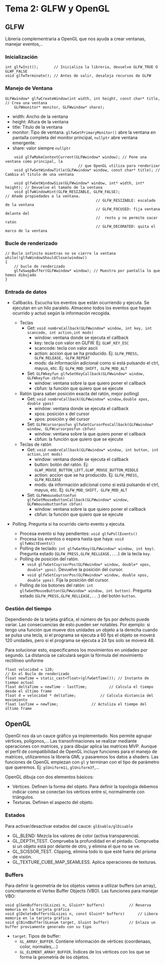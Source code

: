 # Tema 2: GLFW y OpenGL
## GLFW

Librería complementraria a OpenGL que nos ayuda a crear ventanas, manejar eventos,..

### Inicialización

	int glfwInit();       // Inicializa la libreria, devuelve GLFW_TRUE O GLWF_FALSE
	void glfwTerminate(); // Antes de salir, desaloja recursos de GLFW

### Manejo de Ventana

	GLFWwindow* glfwCreateWindow(int width, int height, const char* title,  // Crea una ventana
		GLFWmonitor* monitor, GLFWwindow* share); 

- width: Ancho de la ventana
- height: Altura de la ventana
- title: Titulo de la ventana
- monitor: Tipo de ventana. `glfwGetPrimaryMonitor()` abre la ventana en pantalla completa del monitor principal, `nullptr` abre ventana emergente.
- share: valor siempre `nullptr`

```
	void glfwMakeContextCurrent(GLFWwindow* window); // Pone una ventana como principal, la 	
						         // que OpenGL utiliza para renderizar
	void glfwSetWindowTitle(GLFWwindow* window, const char* title); // Cambia el titulo de una ventana

	void glfwGetWindowSize(GLFWwindow* window, int* width, int* height); // Devuelve el tamaño de la ventana
	void glfwWindowHint(GLFW_RESIZABLE, GLFW_FALSE);  	             // Añade propiedades a la ventana.
									     // GLFW_RESIZABLE: escalado de la ventana
									     // GLFW_FOCUSED: fija ventana delante del
									     //  resto y no permite sacar ratón
	 								     // GLFW_DECORATED: quita el marco de la ventana
```
### Bucle de renderizado

	// Bucle infinito mientras no se cierre la ventana
	while(!glfwWindowShouldClose(window))
	{
		// bucle de renderizado
		glfwSwapBuffer(GLFWwindow* window); // Muestra por pantalla lo que hemos dibujado
	}

### Entrada de datos

- Callbacks. Escucha los eventos que están ocurriendo y ejecuta. Se ejecutan en un hilo paralelo. Almaceno todos los eventos que hayan ocurrido y actuó según la información recogida.
	- Teclas
		- Get: `void nombreCallback(GLFWwindow* window, int key, int scancode, int action,int mods)`
			- window: ventana donde se ejecuta el callback
			- key: tecla con valor en GLFW. Ej: `GLWF_KEY_ESC`
			- scancode: tecla con valor ascii
			- action: accion que se ha producido. Ej: `GLFW_PRESS, GLFW_RELEASE, GLFW_REPEAT`
			- mods: da información adicional como si está pulsando el ctrl, mayus, etc. Ej: `GLFW_MOD_SHIFT, GLFW_MOD_ALT`
		- Set: `GLFWkeyfun glfwSetKeyCallback(GLFWwindow* window, GLFWkeyfun cbfun)`
			- window: ventana sobre la que quiero poner el callback
			- cbfun: la función que quiero que se ejecute
	- Ratón (para saber posición exacta del ratón, mejor polling)
		- Get: `void nombreCallback(GLFWwindow* window,double xpos, double ypos)`
			- window: ventana donde se ejecuta el callback
			- xpos: posición x del cursor
			- ypos: posición y del cursor
		- Set: `GLFWcursorposfun glfwSetCursorPosCallback(GLFWwindow* window, GLFWcursorposfun cbfun)`
			- window: ventana sobre la que quiero poner el callback
			- cbfun: la función que quiero que se ejecute
	- Teclas de ratón
		- Get: `void nombreCallback(GLFWwindow* window, int button, int action,int mods)`
			- window: ventana donde se ejecuta el callback
			- button: botón del ratón. Ej: `GLWF_MOUSE_BUTTON_LEFT,GLWF_MOUSE_BUTTON_MIDDLE`
			- action: accion que se ha producido. Ej: `GLFW_PRESS, GLFW_RELEASE`
			- mods: da información adicional como si está pulsando el ctrl, mayus, etc. Ej: `GLFW_MOD_SHIFT, GLFW_MOD_ALT`
		- Set: `GLFWmousebuttonfun glfwSetMouseButtonCallback(GLFWwindow* window, GLFWmousebuttonfun cbfun)`
			- window: ventana sobre la que quiero poner el callback
			- cbfun: la función que quiero que se ejecute

- Polling. Pregunta si ha ocurrido cierto evento y ejecuta.
	- Procesa evento si hay pendientes: `void glfwPollEvents()`
	- Procesa los eventos o espera hasta que haya: `void glfwWaitEvents()`
	- Polling de teclado: `int glfwGetKey(GLFWwindow* window, int key)`. Pregunta estado (`GLFW_PRESS,GLFW_RELLEASE,...`) de la tecla `key`.
	- Polling de posición del ratón. 
		-	`void glfwGetCuyrsorPos(GLFWwindow* window, double* xpos, double* ypos)`. Devuelve la posición del cursor.
		- 	`void glfwSetCuyrsorPos(GLFWwindow* window, double xpos, double ypos)`. Fija la posición del cursor. 
	- Polling de los botones del ratón: `int glfwGetMouseButton(GLFWwindow* window, int button)`. Pregunta estado (`GLFW_PRESS,GLFW_RELLEASE,...`) del botón `button`.

### Gestión del tiempo

Dependiendo de la tarjeta gráfica, el número de fps por defecto puede variar. Las consecuencias de esto pueden ser notables. Por ejemplo: si tengo una función que mueve dos unidades un objeto a la derecha cuando se pulsa una tecla, si el programa se ejecuta a 60 fps el objeto se moverá 120 unidades, pero si el programa se ejecuta a 24 fps solo se moverá 48.

Para solucionar esto, especificamos los movimientos en unidades por segundo. La distancia se calculará según la fórmula del movimiento rectilíneo uniforme

	float velocidad = 120; 							   
	// En el Bucle de renderizado
	float newTime = static_cast<float>(glfwGetTime()); // Instante de tiempo actual
	float deltaTime = newTime - lastTime; 		   // Calcula el tiempo desde el último frame
	float d = velocidad * deltaTime; 		   // Calcula distancia del movimiento
	float lasTime = newTime; 		 	   // Actuliza el tiempo del último frame

## OpenGL

OpenGl nos da un cauce gráfico ya implementado. Nos permite agrupar vértices, polígonos,... Las transofrmaciones se realizar mediante operaciones con matrices, y para dibujar aplica las matrices MVP. Aunque el perfil de compatibilidad de OpenGL incluye funciones para el manejo de matrices, utilizaremos la librería GML y pasaremos los datos a shaders. Las funciones de OpenGL empiezan con `gl` y terminan con el tipo de parámetro que queremos. Ej: `glUniform1i`, `glUniform3f`,...

OpenGL dibuja con dos elementos básicos:
- Vértices. Definen la forma del objeto. Para definir la topología debemos indicar como se conectan los vértices entre sí, normalmente con triángulos.
- Texturas. Definen el aspecto del objeto.

### Estados

Para activar/desactivar estados del cauce: `glEnable/glDisable`

- GL_BLEND: Mezcla los valores de color (activa transparencia).
- GL_DEPTH_TEST. Comprueba la profundidad en el pintado. Comprueba si un objeto está por delante de otro, y elimina el que no se ve.
- GL_SCISSOR_TEST. Clipping, elimina todo lo que esté fuera del prisma de visión.
- GL_TEXTURE_CUBE_MAP_SEAMLESS. Aplica operaciones de texturas.

### Buffers

Para definir la geometría de los objetos vamos a utilizar buffers (un array), concretamente el Vertex Buffer Objects (VBO). Las funciones para manejar VBO:

	void glGenBuffers(GLsizei n, Gluint* buffers) 			// Reserva memoria en la tarjeta gráfica
	void glDeleteBuffers(GLsizei n, const Gluint* buffers)		// Libera memoria en la tarjeta gráfica
	void glBindBuffer(GLenum target, Gluint buffer)			// Enlaza un buffer previamente generado con su tipo
- `target`. Tipos de buffer:
	- `GL_ARRAY_BUFFER`. Contiene información de vértices (coordenaas, color, normales,...)
	- `GL_ELEMENT_ARRAY_BUFFER`. Índices de los vértices con los que se forma la geometría de los objetos.

